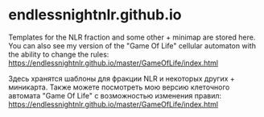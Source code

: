 # endlessnightnlr.github.io

Templates for the NLR fraction and some other + minimap are stored here.
You can also see my version of the "Game Of Life" cellular automaton with the ability to change the rules:
https://endlessnightnlr.github.io/master/GameOfLife/index.html

Здесь хранятся шаблоны для фракции NLR и некоторых других + миникарта.
Также можете посмотреть мою версию клеточного автомата "Game Of Life" с возможностью изменения правил: 
https://endlessnightnlr.github.io/master/GameOfLife/index.html
